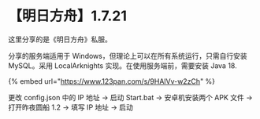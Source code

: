 # 【明日方舟】1.7.21

这里分享的是《明日方舟》私服。

分享的服务端适用于 Windows，但理论上可以在所有系统运行，只需自行安装 MySQL。采用 LocalArknights 实现。在使用服务端前，需要安装 Java 18.

{% embed url="https://www.123pan.com/s/9HAlVv-w2zCh" %}

更改 config.json 中的 IP 地址 -> 启动 Start.bat -> 安卓机安装两个 APK 文件 -> 打开昨夜圆船 1.2 -> 填写 IP 地址 -> 启动
